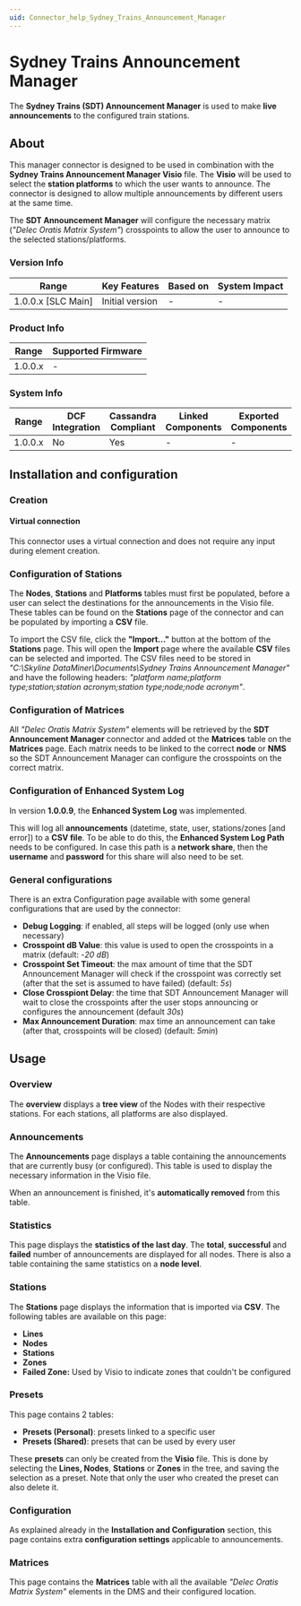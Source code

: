 ```yaml
---
uid: Connector_help_Sydney_Trains_Announcement_Manager
---
```


# Sydney Trains Announcement Manager

The **Sydney Trains (SDT) Announcement Manager** is used to make **live announcements** to the configured train stations.

## About

This manager connector is designed to be used in combination with the **Sydney Trains Announcement Manager Visio** file. The **Visio** will be used to select the **station platforms** to which the user wants to announce. The connector is designed to allow multiple announcements by different users at the same time.

The **SDT Announcement Manager** will configure the necessary matrix (*"Delec Oratis Matrix System"*) crosspoints to allow the user to announce to the selected stations/platforms.

### Version Info

| Range                | Key Features     | Based on     | System Impact     |
|----------------------|------------------|--------------|-------------------|
| 1.0.0.x [SLC Main]   | Initial version  | -            | -                 |

### Product Info

| Range     | Supported Firmware     |
|-----------|------------------------|
| 1.0.0.x   | -                      |

### System Info

| Range     | DCF Integration     | Cassandra Compliant     | Linked Components     | Exported Components     |
|-----------|---------------------|-------------------------|-----------------------|-------------------------|
| 1.0.0.x   | No                  | Yes                     | -                     | -                       |

## Installation and configuration

### Creation

#### Virtual connection

This connector uses a virtual connection and does not require any input during element creation.

### Configuration of Stations

The **Nodes**, **Stations** and **Platforms** tables must first be populated, before a user can select the destinations for the announcements in the Visio file. These tables can be found on the **Stations** page of the connector and can be populated by importing a **CSV** file.

To import the CSV file, click the **"Import..."** button at the bottom of the **Stations** page. This will open the **Import** page where the available **CSV** files can be selected and imported. The CSV files need to be stored in *"C:\Skyline DataMiner\Documents\Sydney Trains Announcement Manager"* and have the following headers: *"platform name;platform type;station;station acronym;station type;node;node acronym"*.

### Configuration of Matrices

All *"Delec Oratis Matrix System"* elements will be retrieved by the **SDT Announcement Manager** connector and added ot the **Matrices** table on the **Matrices** page. Each matrix needs to be linked to the correct **node** or **NMS** so the SDT Announcement Manager can configure the crosspoints on the correct matrix.

### Configuration of Enhanced System Log

In version **1.0.0.9**, the **Enhanced System Log** was implemented.

This will log all **announcements** (datetime, state, user, stations/zones \[and error\]) to a **CSV file**. To be able to do this, the **Enhanced System Log Path** needs to be configured. In case this path is a **network share**, then the **username** and **password** for this share will also need to be set.

### General configurations

There is an extra Configuration page available with some general configurations that are used by the connector:

- **Debug Logging**: if enabled, all steps will be logged (only use when necessary)
- **Crosspoint dB Value**: this value is used to open the crosspoints in a matrix (default: -*20 dB*)
- **Crosspoint Set Timeout**: the max amount of time that the SDT Announcement Manager will check if the crosspoint was correctly set (after that the set is assumed to have failed) (default: *5s*)
- **Close Crosspiont Delay**: the time that SDT Announcement Manager will wait to close the crosspoints after the user stops announcing or configures the announcement (default *30s*)
- **Max Announcement Duration**: max time an announcement can take (after that, crosspoints will be closed) (default: *5min*)

## Usage

### Overview

The **overview** displays a **tree view** of the Nodes with their respective stations. For each stations, all platforms are also displayed.

### Announcements

The **Announcements** page displays a table containing the announcements that are currently busy (or configured). This table is used to display the necessary information in the Visio file.

When an announcement is finished, it's **automatically removed** from this table.

### Statistics

This page displays the **statistics of the last day**. The **total**, **successful** and **failed** number of announcements are displayed for all nodes. There is also a table containing the same statistics on a **node level**.

### Stations

The **Stations** page displays the information that is imported via **CSV**. The following tables are available on this page:

- **Lines**
- **Nodes**
- **Stations**
- **Zones**
- **Failed Zone:** Used by Visio to indicate zones that couldn't be configured

### Presets

This page contains 2 tables:

- **Presets (Personal)**: presets linked to a specific user
- **Presets (Shared)**: presets that can be used by every user

These **presets** can only be created from the **Visio** file. This is done by selecting the **Lines, Nodes**, **Stations** or **Zones** in the tree, and saving the selection as a preset. Note that only the user who created the preset can also delete it.

### Configuration

As explained already in the **Installation and Configuration** section, this page contains extra **configuration settings** applicable to announcements.

### Matrices

This page contains the **Matrices** table with all the available *"Delec Oratis Matrix System"* elements in the DMS and their configured location.
